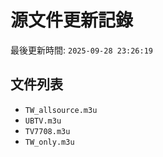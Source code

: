# 源文件更新記錄

最後更新時間: `2025-09-28 23:26:19`

## 文件列表
- `TW_allsource.m3u`
- `UBTV.m3u`
- `TV7708.m3u`
- `TW_only.m3u`
